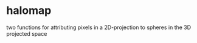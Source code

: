 # halomap
two functions for attributing pixels in a 2D-projection to spheres in the 3D projected space
